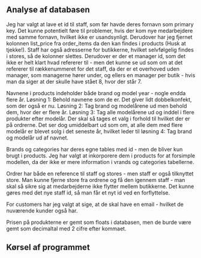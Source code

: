 
## Analyse af databasen

Jeg har valgt at lave et id til staff, som før havde deres fornavn som primary key. Det kunne potentielt føre til problemer, hvis der kom nye medarbejdere med samme fornavn, hvilket ikke er usandsynligt. Derudover har jeg fjernet kolonnen list_price fra order_items da den kan findes i products (Husk at tjekke!). Staff har også adresserne for butikkerne, hvilket selvfølgelig findes i stores, så de kolonner slettes. Derudover er der et manager id, som det ikke er helt klart hvad refererer til - men det kunne se ud som om at det refererer til rækkenummeret for det staff, da der er et overhoved uden manager, som managerne hører under, og ellers en manager per butik - hvis man da siger at der skulle have stået 8, hvor der står 7.

Navnene i products indeholder både brand og model year - nogle endda flere år. Løsning 1: Behold navnene som de er. Det giver lidt dobbelkonfekt, som der også er nu. Løsning 2: Tag brand og modelårene ud men behold dem, hvor der er flere år. Løsning 3: Tag alle modelårene ud og inddel i flere produkter efter modelår. Der skal så tages et valg i forhold til hvilket der er på ordrerne. Det ser dog umiddelbart ud som om, at alle dem med flere modelår er blevet solg i det seneste år, hvilket leder til løsning 4: Tag brand og modelår ud af navnet.

Brands og categories har deres egne tables med id - men de bliver kun brugt i products. Jeg har valgt at inkorporere dem i products for at forsimple modellen, da der ikke er mere information i vrands og categories tabellerne.

Ordrer har både en reference til staff og stores - men staff er også tilknyttet store. Man kunne fjerne store fra ordrene og få den igennem staff - man skal så sikre sig at medarbejderne ikke flytter mellem butikkerne. Det kunne gøres med det nye staff id, så man får et nyt id ved en forflyttelse.

For customers har jeg valgt at sige, at de skal have en email - hvilket de nuværende kunder også har.

Prisen på produkterne er gemt som floats i databasen, men de burde være gemt som decimaltal med 2 cifre efter kommaet.

## Kørsel af programmet

